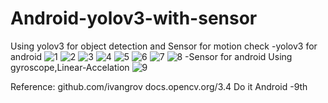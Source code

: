 # Android-yolov3-with-sensor
Using yolov3 for object detection and Sensor for motion check
-yolov3 for android
![1](./res/1.jpg)
![2](./res/2.jpg)
![3](./res/3.jpg)
![4](./res/4.jpg)
![5](./res/5.jpg)
![6](./res/6.jpg)
![7](./res/7.jpg)
![8](./res/8.JPG)
-Sensor for android
Using gyroscope,Linear-Accelation 
![9](./res/9.jpg)

Reference:
github.com/ivangrov
docs.opencv.org/3.4
Do it Android -9th

